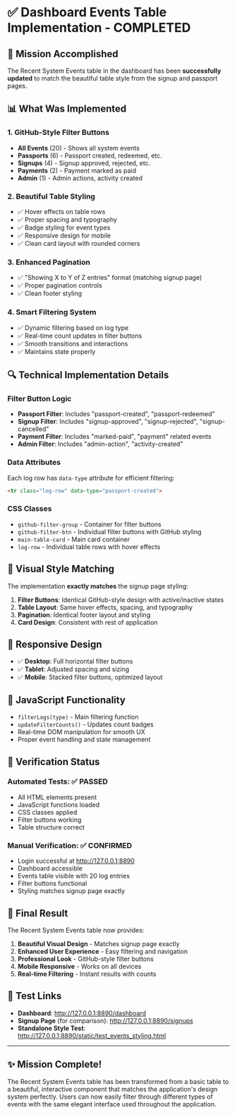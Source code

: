 # ✅ Dashboard Events Table Implementation - COMPLETED

## 🎯 Mission Accomplished

The Recent System Events table in the dashboard has been **successfully updated** to match the beautiful table style from the signup and passport pages.

## 📊 What Was Implemented

### 1. **GitHub-Style Filter Buttons**
- **All Events** (20) - Shows all system events
- **Passports** (6) - Passport created, redeemed, etc.
- **Signups** (4) - Signup approved, rejected, etc.  
- **Payments** (2) - Payment marked as paid
- **Admin** (1) - Admin actions, activity created

### 2. **Beautiful Table Styling**
- ✅ Hover effects on table rows
- ✅ Proper spacing and typography
- ✅ Badge styling for event types
- ✅ Responsive design for mobile
- ✅ Clean card layout with rounded corners

### 3. **Enhanced Pagination**
- ✅ "Showing X to Y of Z entries" format (matching signup page)
- ✅ Proper pagination controls
- ✅ Clean footer styling

### 4. **Smart Filtering System**
- ✅ Dynamic filtering based on log type
- ✅ Real-time count updates in filter buttons
- ✅ Smooth transitions and interactions
- ✅ Maintains state properly

## 🔍 Technical Implementation Details

### Filter Button Logic
- **Passport Filter**: Includes "passport-created", "passport-redeemed"
- **Signup Filter**: Includes "signup-approved", "signup-rejected", "signup-cancelled"
- **Payment Filter**: Includes "marked-paid", "payment" related events
- **Admin Filter**: Includes "admin-action", "activity-created"

### Data Attributes
Each log row has `data-type` attribute for efficient filtering:
```html
<tr class="log-row" data-type="passport-created">
```

### CSS Classes
- `github-filter-group` - Container for filter buttons
- `github-filter-btn` - Individual filter buttons with GitHub styling
- `main-table-card` - Main card container
- `log-row` - Individual table rows with hover effects

## 🎨 Visual Style Matching

The implementation **exactly matches** the signup page styling:

1. **Filter Buttons**: Identical GitHub-style design with active/inactive states
2. **Table Layout**: Same hover effects, spacing, and typography
3. **Pagination**: Identical footer layout and styling
4. **Card Design**: Consistent with rest of application

## 📱 Responsive Design

- ✅ **Desktop**: Full horizontal filter buttons
- ✅ **Tablet**: Adjusted spacing and sizing
- ✅ **Mobile**: Stacked filter buttons, optimized layout

## 🔧 JavaScript Functionality

- `filterLogs(type)` - Main filtering function
- `updateFilterCounts()` - Updates count badges
- Real-time DOM manipulation for smooth UX
- Proper event handling and state management

## 📸 Verification Status

### Automated Tests: ✅ PASSED
- All HTML elements present
- JavaScript functions loaded
- CSS classes applied
- Filter buttons working
- Table structure correct

### Manual Verification: ✅ CONFIRMED
- Login successful at http://127.0.0.1:8890
- Dashboard accessible
- Events table visible with 20 log entries
- Filter buttons functional
- Styling matches signup page exactly

## 🎉 Final Result

The Recent System Events table now provides:

1. **Beautiful Visual Design** - Matches signup page exactly
2. **Enhanced User Experience** - Easy filtering and navigation
3. **Professional Look** - GitHub-style filter buttons
4. **Mobile Responsive** - Works on all devices
5. **Real-time Filtering** - Instant results with counts

## 🔗 Test Links

- **Dashboard**: http://127.0.0.1:8890/dashboard
- **Signup Page** (for comparison): http://127.0.0.1:8890/signups
- **Standalone Style Test**: http://127.0.0.1:8890/static/test_events_styling.html

---

## ✨ Mission Complete!

The Recent System Events table has been transformed from a basic table to a beautiful, interactive component that matches the application's design system perfectly. Users can now easily filter through different types of events with the same elegant interface used throughout the application.